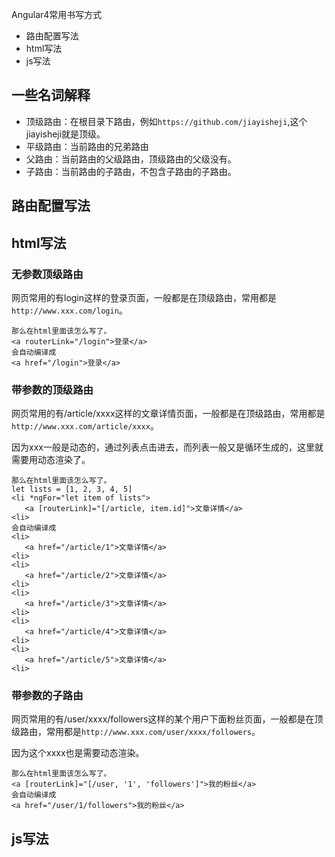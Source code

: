 Angular4常用书写方式
- 路由配置写法
- html写法
- js写法

## 一些名词解释
- 顶级路由：在根目录下路由，例如`https://github.com/jiayisheji`,这个jiayisheji就是顶级。
- 平级路由：当前路由的兄弟路由
- 父路由：当前路由的父级路由，顶级路由的父级没有。
- 子路由：当前路由的子路由，不包含子路由的子路由。

## 路由配置写法









## html写法
### 无参数顶级路由
网页常用的有login这样的登录页面，一般都是在顶级路由，常用都是`http://www.xxx.com/login`。
```
那么在html里面该怎么写了。
<a routerLink="/login">登录</a>
会自动编译成
<a href="/login">登录</a>
```

### 带参数的顶级路由
网页常用的有/article/xxxx这样的文章详情页面，一般都是在顶级路由，常用都是`http://www.xxx.com/article/xxxx`。

因为xxx一般是动态的，通过列表点击进去，而列表一般又是循环生成的，这里就需要用动态渲染了。
```
那么在html里面该怎么写了。
let lists = [1, 2, 3, 4, 5]
<li *ngFor="let item of lists">
   <a [routerLink]="[/article, item.id]">文章详情</a>
<li>
会自动编译成
<li>
   <a href="/article/1">文章详情</a>
<li>
<li>
   <a href="/article/2">文章详情</a>
<li>
<li>
   <a href="/article/3">文章详情</a>
<li>
<li>
   <a href="/article/4">文章详情</a>
<li>
<li>
   <a href="/article/5">文章详情</a>
<li>
```

### 带参数的子路由
网页常用的有/user/xxxx/followers这样的某个用户下面粉丝页面，一般都是在顶级路由，常用都是`http://www.xxx.com/user/xxxx/followers`。

因为这个xxxx也是需要动态渲染。
```
那么在html里面该怎么写了。
<a [routerLink]="[/user, '1', 'followers']">我的粉丝</a>
会自动编译成
<a href="/user/1/followers">我的粉丝</a>
```


## js写法
